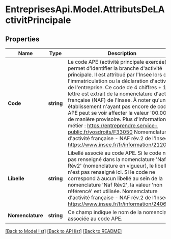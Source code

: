 # EntreprisesApi.Model.AttributsDeLActivitPrincipale

## Properties

Name | Type | Description | Notes
------------ | ------------- | ------------- | -------------
**Code** | **string** | Le code APE (activité principale exercée) permet d&#39;identifier la branche d&#39;activité principale. Il est attribué par l&#39;Insee lors de l&#39;immatriculation ou la déclaration d&#39;activité de l&#39;entreprise. Ce code de 4 chiffres + 1 lettre est extrait de la nomenclature d&#39;activité française (NAF) de l&#39;Insee.     À noter qu&#39;un établissement n&#39;ayant pas encore de code APE peut se voir affecter la valeur &#39;00.00Z&#39; de manière provisoire.     Plus d&#39;informations métier : https://entreprendre.service-public.fr/vosdroits/F33050 Nomemclature d&#39;activité française - NAF rév.2 de l&#39;Insee : https://www.insee.fr/fr/information/2120875 | 
**Libelle** | **string** | Libellé associé au code APE. Si le code n&#39;est pas renseigné dans la nomenclature &#39;Naf Rév2&#39; (nomenclature en vigueur), le libellé n&#39;est pas renseigné ici. Si le code ne correspond à aucun libellé au sein de la nomenclature &#39;Naf Rév2&#39;, la valeur &#39;non référencé&#39; est utilisée.     Nomemclature d&#39;activité française - NAF rév.2 de l&#39;Insee : https://www.insee.fr/fr/information/2406147 | 
**Nomenclature** | **string** | Ce champ indique le nom de la nomenclature associée au code APE. | 

[[Back to Model list]](../README.md#documentation-for-models) [[Back to API list]](../README.md#documentation-for-api-endpoints) [[Back to README]](../README.md)

